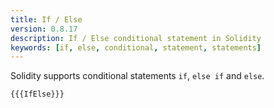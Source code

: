 ```yaml
---
title: If / Else
version: 0.8.17
description: If / Else conditional statement in Solidity
keywords: [if, else, conditional, statement, statements]
---
```


Solidity supports conditional statements `if`, `else if` and `else`.

```solidity
{{{IfElse}}}
```
